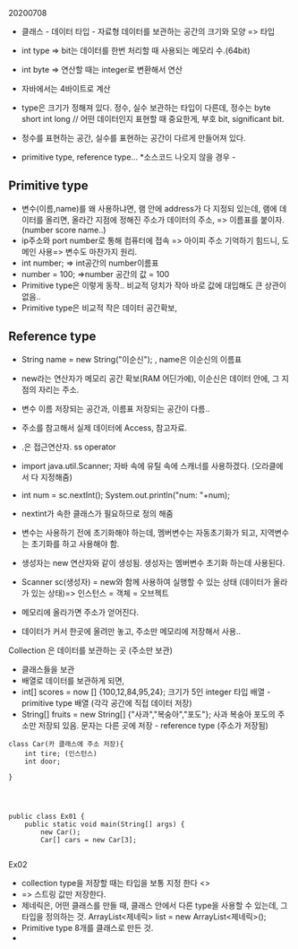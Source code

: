 20200708
- 클래스 - 데이터 타입 - 자료형
 데이터를 보관하는 공간의 크기와 모양 => 타입
- int type => bit는 데이터를 한번 처리할 때 사용되는 메모리 수.(64bit)
- int byte => 연산할 때는 integer로 변환해서 연산
- 자바에서는 4바이트로 계산

- type은 크기가 정해져 있다. 정수, 실수 보관하는 타입이 다른데, 정수는 byte short int long // 어떤 데이터인지 표현할 때 중요한게, 부호 bit, significant bit.
- 정수를 표현하는 공간, 실수를 표현하는 공간이 다르게 만들어져 있다.

- primitive type, reference type...
*소스코드 나오지 않을 경우 - 
## Primitive type 
- 변수(이름,name)를 왜 사용하냐면, 램 안에 address가 다 지정되 있는데, 램에 데이터를 올리면, 올라간 지점에 정해진 주소가 데이터의 주소, => 이름표를 붙이자.(number score name..)
- ip주소와 port number로 통해 컴퓨터에 접속 => 아이피 주소 기억하기 힘드니, 도메인 사용=> 변수도 마찬가지 원리.
- int number; => int공간의 number이름표
- number = 100; =>number 공간의 값 = 100
- Primitive type은 이렇게 동작.. 비교적 덩치가 작아 바로 값에 대입해도 큰 상관이 없음..
- Primitive type은 비교적 작은 데이터 공간확보, 
## Reference type
- String name = new String("이순신"); , name은 이순신의 이름표
- new라는 연산자가 메모리 공간 확보(RAM 어딘가에), 이순신은 데이터 안에, 그 지점의 자리는 주소.
- 변수 이름 저장되는 공간과, 이름표 저장되는 공간이 다름..
- 주소를 참고해서 실제 데이터에 Access, 참고자료.


- .은 접근연산자. ss operator
- import java.util.Scanner; 자바 속에 유틸 속에 스캐너를 사용하겠다. (오라클에서 다 지정해줌)
- int num = sc.nextInt();
  System.out.println("num: "+num);
- nextint가 속한 클래스가 필요하므로 정의 해줌
- 변수는 사용하기 전에 초기화해야 하는데, 멤버변수는 자동초기화가 되고, 지역변수는 초기화를 하고 사용해야 함.
- 생성자는 new 연산자와 같이 생성됨. 생성자는 멤버변수 초기화 하는데 사용된다. 
- Scanner sc(생성자) = new와 함께 사용하여 실행할 수 있는 상태 (데이터가 올라가 있는 상태)=> 인스턴스 = 객체 = 오브젝트
- 메모리에 올라가면 주소가 얻어진다. 
- 데이터가 커서 한곳에 올려만 놓고, 주소만 메모리에 저장해서 사용..


Collection 은 데이터를 보관하는 곳 (주소만 보관)
- 클래스들을 보관 
- 배열로 데이터를 보관하게 되면, 
- int[] scores = now [] {100,12,84,95,24}; 크기가 5인 integer 타입 배열 - primitive type 배열 (각각 공간에 직접 데이터 저장)
- String[] fruits = new String[] {"사과","복숭아","포도"}; 사과 복숭아 포도의 주소만 저장되 있음. 문자는 다른 곳에 저장 - reference type (주소가 저장됨)

```
class Car(카 클래스에 주소 저장){
	int tire; (인스턴스)
	int door;
	
}




public class Ex01 {
	public static void main(String[] args) {
		new Car();
		Car[] cars = new Car[3];
 
```

Ex02
- collection type을 저장할 때는 타입을 보통 지정 한다 <>
- <String> => 스트링 값만 저장한다.
- 제네릭은, 어떤 클래스를 만들 때, 클래스 안에서 다른 type을 사용할 수 있는데, 그 타입을 정의하는 것.
  ArrayList<제네릭> list = new ArrayList<제네릭>();
- Primitive type 8개를 클래스로 만든 것.
-   
